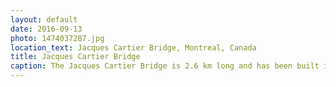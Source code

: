 ```yaml
---
layout: default
date: 2016-09-13
photo: 1474037287.jpg
location_text: Jacques Cartier Bridge, Montreal, Canada
title: Jacques Cartier Bridge
caption: The Jacques Cartier Bridge is 2.6 km long and has been built in 1925. It crosses the Saint Lawrence River. That is the bridge the city closes to let the people admire the fireworks few times a year.
---
```

